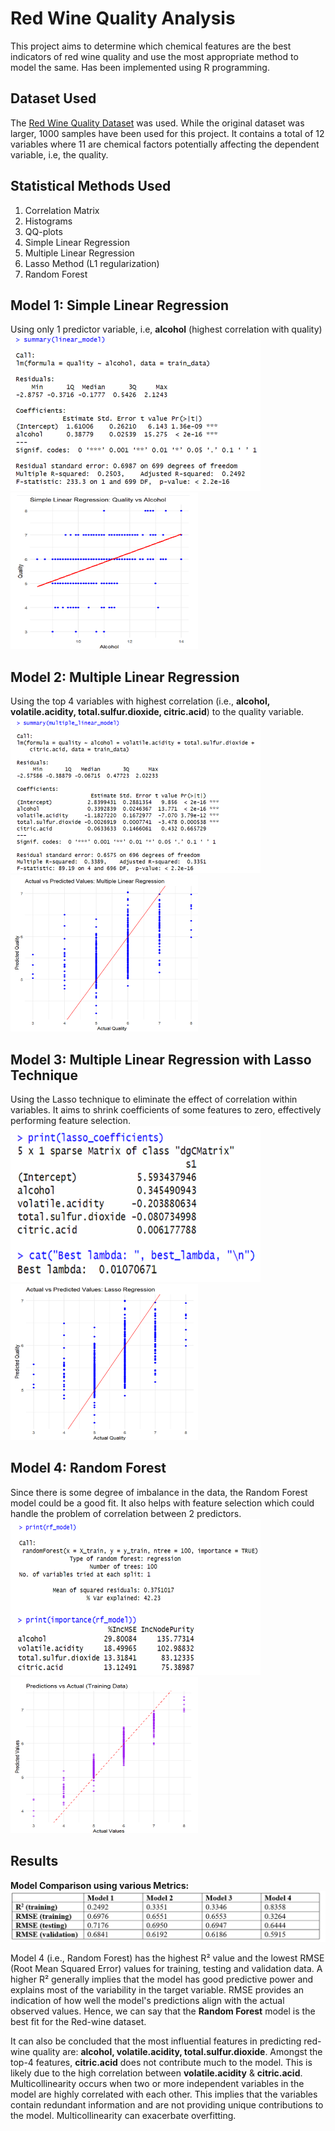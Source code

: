 # Red Wine Quality Analysis
This project aims to determine which chemical features are the best indicators of red wine quality and use the most appropriate method to model the same. Has been implemented using R programming.

## Dataset Used
The [Red Wine Quality Dataset](https://archive.ics.uci.edu/dataset/186/wine+quality) was used. While the original dataset was larger, 1000 samples have been used for this project. It contains a total of 12 variables where 11 are chemical factors potentially affecting the dependent variable, i.e, the quality.

## Statistical Methods Used
1. Correlation Matrix
2. Histograms
3. QQ-plots
4. Simple Linear Regression
5. Multiple Linear Regression
6. Lasso Method (L1 regularization)
7. Random Forest

## Model 1: Simple Linear Regression
Using only 1 predictor variable, i.e, **alcohol** (highest correlation with quality) <br>
<img src="/slr_summary.png" alt="" width="400" height="250"/>
<img src="/slr_graph.png" alt="" width="300" height="250"/>

## Model 2: Multiple Linear Regression
Using the top 4 variables with highest correlation (i.e., **alcohol, volatile.acidity, total.sulfur.dioxide, citric.acid**) to the quality variable. <br>
<img src="/mlr_summary.png" alt="" width="400" height="250"/>
<img src="/mlr_graph.png" alt="" width="300" height="250"/>

## Model 3: Multiple Linear Regression with Lasso Technique
Using the Lasso technique to eliminate the effect of correlation within variables. It aims to shrink coefficients of some features to zero, effectively performing feature selection. <br>
<img src="/mlr_lasso_summary.png" alt="" width="400" height="250"/>
<img src="/mlr_lasso_graph.png" alt="" width="300" height="250"/>

## Model 4: Random Forest
Since there is some degree of imbalance in the data, the Random Forest model could be a good fit. It also helps with feature selection which could handle the problem of correlation between 2 predictors. <br>
<img src="/random_forest_summary.png" alt="" width="400" height="250"/>
<img src="/random_forest_graph.png" alt="" width="300" height="250"/>

## Results
**Model Comparison using various Metrics:**
![Metric Comparison](/metric_comparison.png)

Model 4 (i.e., Random Forest) has the highest R² value and the lowest RMSE (Root Mean Squared Error) values for training, testing and validation data. A higher R² generally implies that the model has good predictive power and explains most of the variability in the target variable. RMSE provides an indication of how well the model's
predictions align with the actual observed values. Hence, we can say that the **Random Forest** model is the best fit for the Red-wine dataset.

It can also be concluded that the most influential features in predicting red-wine quality are: **alcohol, volatile.acidity, total.sulfur.dioxide**. Amongst the top-4 features, **citric.acid** does not contribute much to the model. This is likely due to the high correlation between **volatile.acidity** & **citric.acid**. Multicollinearity occurs when two or more independent variables in the model are highly correlated with each other. This implies that the variables contain redundant information and are not providing unique contributions to the model. Multicollinearity can exacerbate overfitting.
